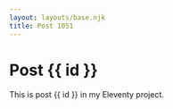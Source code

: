 ```yaml
---
layout: layouts/base.njk
title: Post 1051
---
```


# Post {{ id }}

This is post {{ id }} in my Eleventy project.
